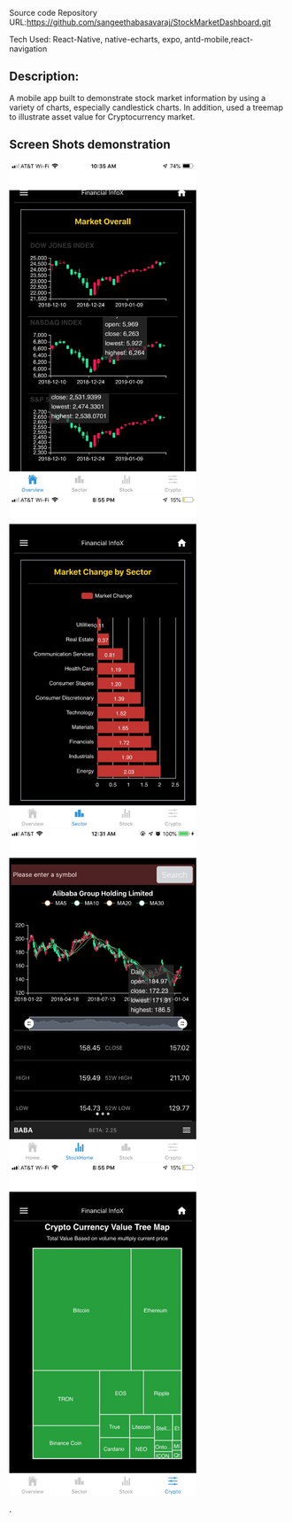 Source code Repository URL:https://github.com/sangeethabasavaraj/StockMarketDashboard.git

Tech Used: React-Native, native-echarts, expo, antd-mobile,react-navigation

## Description:

A mobile app built to demonstrate stock market information by using a variety of charts, especially candlestick charts. In addition, used a tree­map to illustrate asset value for Cryptocurrency market.

## Screen Shots demonstration

  <img src=assets/images/marketOverall.jpg height="600">
  <img src=assets/images/sector.jpg height="600">
  <img src=assets/images/stockScreen.jpg height="600">
  <img src=assets/images/Crypto.jpg height="600">

.
